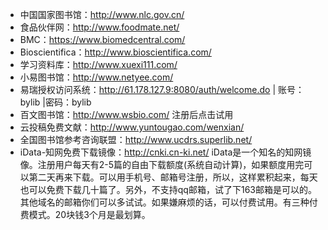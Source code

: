 - 中国国家图书馆：http://www.nlc.gov.cn/
- 食品伙伴网：http://www.foodmate.net/
- BMC：https://www.biomedcentral.com/
- Bioscientifica：http://www.bioscientifica.com/
- 学习资料库：http://www.xuexi111.com/
- 小易图书馆：http://www.netyee.com/
- 易瑞授权访问系统：http://61.178.127.9:8080/auth/welcome.do | 账号：bylib |密码：bylib
- 百文图书馆：http://www.wsbio.com/ 注册后点击试用
- 云投稿免费文献：http://www.yuntougao.com/wenxian/
- 全国图书馆参考咨询联盟：http://www.ucdrs.superlib.net/
- iData-知网免费下载镜像：http://cnki.cn-ki.net/ iData是一个知名的知网镜像。注册用户每天有2-5篇的自由下载额度(系统自动计算)，如果额度用完可以第二天再来下载。可以用手机号、邮箱号注册，所以，这样累积起来，每天也可以免费下载几十篇了。另外，不支持qq邮箱，试了下163邮箱是可以的。其他域名的邮箱你们可以多试试。如果嫌麻烦的话，可以付费试用。有三种付费模式。20块钱3个月是最划算。




